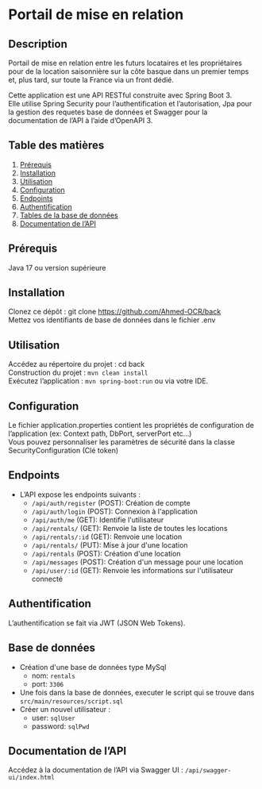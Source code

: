 # Portail de mise en relation

## Description
Portail de mise en relation entre les futurs locataires et les propriétaires pour de la location saisonnière sur la côte basque dans un premier temps et, plus tard, sur toute la France via un front dédié.

Cette application est une API RESTful construite avec Spring Boot 3. \
Elle utilise Spring Security pour l’authentification et l’autorisation, Jpa pour la gestion des requetes base de données et Swagger pour la documentation de l’API à l’aide d’OpenAPI 3.

## Table des matières
1. [Prérequis](#prérequis)
2. [Installation](#installation)
3. [Utilisation](#utilisation)
4. [Configuration](#configuration)
5. [Endpoints](#endpoints)
6. [Authentification](#authentification)
7. [Tables de la base de données](#base-de-données)
8. [Documentation de l’API](#documentation-de-lapi)

## Prérequis
Java 17 ou version supérieure

## Installation
Clonez ce dépôt : git clone https://github.com/Ahmed-OCR/back \
Mettez vos identifiants de base de données dans le fichier .env

## Utilisation
Accédez au répertoire du projet : cd back \
Construction du projet : `mvn clean install` \
Exécutez l’application : `mvn spring-boot:run` ou via votre IDE.

## Configuration
Le fichier application.properties contient les propriétés de configuration de l’application (ex: Context path, DbPort, serverPort etc...) \
Vous pouvez personnaliser les paramètres de sécurité dans la classe SecurityConfiguration (Clé token)

## Endpoints
- L’API expose les endpoints suivants :
  - `/api/auth/register` (POST): Création de compte
  - `/api/auth/login` (POST): Connexion à l'application
  - `/api/auth/me` (GET): Identifie l'utilisateur
  - `/api/rentals/` (GET): Renvoie la liste de toutes les locations
  - `/api/rentals/:id` (GET): Renvoie une location
  - `/api/rentals/` (PUT): Mise à jour d'une location
  - `/api/rentals` (POST): Création d'une location
  - `/api/messages` (POST): Création d'un message pour une location
  - `/api/user/:id` (GET): Renvoie les informations sur l'utilisateur connecté

## Authentification
L’authentification se fait via JWT (JSON Web Tokens).

## Base de données
- Création d'une base de données type MySql
  - nom: `rentals`
  - port: `3306`
- Une fois dans la base de données, executer le script qui se trouve dans `src/main/resources/script.sql`
- Créer un nouvel utilisateur :
  - user: `sqlUser`
  - password: `sqlPwd` 

## Documentation de l’API
Accédez à la documentation de l’API via Swagger UI : `/api/swagger-ui/index.html`